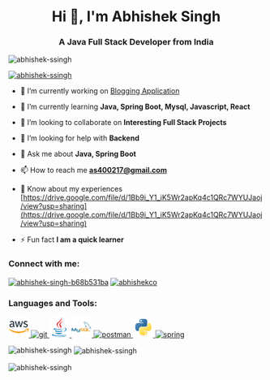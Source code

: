 <h1 align="center">Hi 👋, I'm Abhishek Singh</h1>
<h3 align="center">A Java Full Stack Developer from India</h3>

<p align="left"> <img src="https://komarev.com/ghpvc/?username=abhishek-ssingh&label=Profile%20views&color=0e75b6&style=flat" alt="abhishek-ssingh" /> </p>

<p align="left"> <a href="https://github.com/ryo-ma/github-profile-trophy"><img src="https://github-profile-trophy.vercel.app/?username=abhishek-ssingh" alt="abhishek-ssingh" /></a> </p>

- 🔭 I’m currently working on [Blogging Application](https://github.com/abhishek-ssingh/blog_app_apis)

- 🌱 I’m currently learning **Java, Spring Boot, Mysql, Javascript, React**

- 👯 I’m looking to collaborate on **Interesting Full Stack Projects**

- 🤝 I’m looking for help with **Backend**

- 💬 Ask me about **Java, Spring Boot**

- 📫 How to reach me **as400217@gmail.com**

- 📄 Know about my experiences [https://drive.google.com/file/d/1Bb9i_Y1_iK5Wr2apKq4c1QRc7WYUJaoj/view?usp=sharing](https://drive.google.com/file/d/1Bb9i_Y1_iK5Wr2apKq4c1QRc7WYUJaoj/view?usp=sharing)

- ⚡ Fun fact **I am a quick learner**

<h3 align="left">Connect with me:</h3>
<p align="left">
<a href="https://linkedin.com/in/abhishek-singh-b68b531ba" target="blank"><img align="center" src="https://raw.githubusercontent.com/rahuldkjain/github-profile-readme-generator/master/src/images/icons/Social/linked-in-alt.svg" alt="abhishek-singh-b68b531ba" height="30" width="40" /></a>
<a href="https://www.leetcode.com/abhishekco" target="blank"><img align="center" src="https://raw.githubusercontent.com/rahuldkjain/github-profile-readme-generator/master/src/images/icons/Social/leet-code.svg" alt="abhishekco" height="30" width="40" /></a>
</p>

<h3 align="left">Languages and Tools:</h3>
<p align="left"> <a href="https://aws.amazon.com" target="_blank" rel="noreferrer"> <img src="https://raw.githubusercontent.com/devicons/devicon/master/icons/amazonwebservices/amazonwebservices-original-wordmark.svg" alt="aws" width="40" height="40"/> </a> <a href="https://git-scm.com/" target="_blank" rel="noreferrer"> <img src="https://www.vectorlogo.zone/logos/git-scm/git-scm-icon.svg" alt="git" width="40" height="40"/> </a> <a href="https://www.java.com" target="_blank" rel="noreferrer"> <img src="https://raw.githubusercontent.com/devicons/devicon/master/icons/java/java-original.svg" alt="java" width="40" height="40"/> </a> <a href="https://www.mysql.com/" target="_blank" rel="noreferrer"> <img src="https://raw.githubusercontent.com/devicons/devicon/master/icons/mysql/mysql-original-wordmark.svg" alt="mysql" width="40" height="40"/> </a> <a href="https://postman.com" target="_blank" rel="noreferrer"> <img src="https://www.vectorlogo.zone/logos/getpostman/getpostman-icon.svg" alt="postman" width="40" height="40"/> </a> <a href="https://www.python.org" target="_blank" rel="noreferrer"> <img src="https://raw.githubusercontent.com/devicons/devicon/master/icons/python/python-original.svg" alt="python" width="40" height="40"/> </a> <a href="https://spring.io/" target="_blank" rel="noreferrer"> <img src="https://www.vectorlogo.zone/logos/springio/springio-icon.svg" alt="spring" width="40" height="40"/> </a> </p>

<p><img align="left" src="https://github-readme-stats.vercel.app/api/top-langs?username=abhishek-ssingh&show_icons=true&locale=en&layout=compact" alt="abhishek-ssingh" /></p>

<p>&nbsp;<img align="center" src="https://github-readme-stats.vercel.app/api?username=abhishek-ssingh&show_icons=true&locale=en" alt="abhishek-ssingh" /></p>

<p><img align="center" src="https://github-readme-streak-stats.herokuapp.com/?user=abhishek-ssingh&" alt="abhishek-ssingh" /></p>
